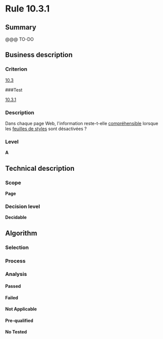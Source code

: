 # Rule 10.3.1

## Summary

@@@ TO-DO

## Business description

### Criterion

[10.3](http://references.modernisation.gouv.fr/referentiel-technique-0#crit-10-3)

###Test

[10.3.1](http://references.modernisation.gouv.fr/referentiel-technique-0#test-10-3-1)

### Description

Dans chaque page Web, l'information reste-t-elle <a href="http://references.modernisation.gouv.fr/referentiel-technique-0#mCoherentODL">compr&eacute;hensible</a> lorsque les <a href="http://references.modernisation.gouv.fr/referentiel-technique-0#mFeuilleStyle">feuilles de styles</a> sont d&eacute;sactiv&eacute;es ?

### Level

**A**

## Technical description

### Scope

**Page**

### Decision level

**Decidable**

## Algorithm

### Selection

### Process

### Analysis

#### Passed

#### Failed

#### Not Applicable

#### Pre-qualified

#### No Tested 






